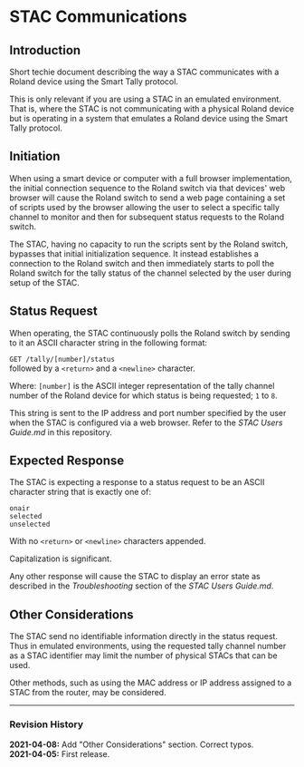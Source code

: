 # STAC Communications

## Introduction

Short techie document describing the way a STAC communicates with a Roland device using the Smart Tally protocol.

This is only relevant if you are using a STAC in an emulated environment. That is, where the STAC is not communicating with a physical Roland device but is operating in a system that emulates a Roland device using the Smart Tally protocol.

## Initiation

When using a smart device or computer with a full browser implementation, the initial connection sequence to the Roland switch via that devices' web browser will cause the Roland switch to send a web page containing a set of scripts used by the browser allowing the user to select a specific tally channel to monitor and then for subsequent status requests to the Roland switch.

The STAC, having no capacity to run the scripts sent by the Roland switch, bypasses that initial initialization sequence. It instead establishes a connection to the Roland switch and then immediately starts to poll the Roland switch for the tally status of the channel selected by the user during setup of the STAC. 

## Status Request

When operating, the STAC continuously polls the Roland switch by sending to it an ASCII character string in the following format:

 `GET /tally/[number]/status`  
 followed by a `<return>` and a `<newline>` character.
 
Where: `[number]` is the ASCII integer representation of the tally channel number of the Roland device for which status is being requested; `1` to `8`.
 
This string is sent to the IP address and port number specified by the user when the STAC is configured via a web browser. Refer to the *STAC Users Guide.md* in this repository.

## Expected Response

The STAC is expecting a response to a status request to be an ASCII character string that is exactly one of: 
 
`onair`  
`selected`  
`unselected`  

With no `<return>` or `<newline>` characters appended.

Capitalization is significant.

Any other response will cause the STAC to display an error state as described in the *Troubleshooting* section of the *STAC Users Guide.md*.

## Other Considerations

The STAC send no identifiable information directly in the status request. Thus in emulated environments, using the requested tally channel number as a STAC  identifier may limit the number of physical STACs that can be used.

Other methods, such as using the MAC address or IP address assigned to a STAC from the router, may be considered.

---
### Revision History
**2021-04-08:** Add "Other Considerations" section. Correct typos.  
**2021-04-05:** First release.

 